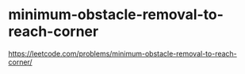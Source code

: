 # minimum-obstacle-removal-to-reach-corner

https://leetcode.com/problems/minimum-obstacle-removal-to-reach-corner/

